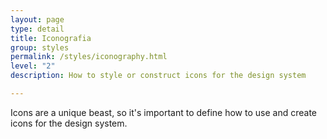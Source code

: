 ```yaml
---
layout: page
type: detail
title: Iconografia
group: styles
permalink: /styles/iconography.html
level: "2"
description: How to style or construct icons for the design system

---
```


Icons are a unique beast, so it's important to define how to use and create icons for the design system.
